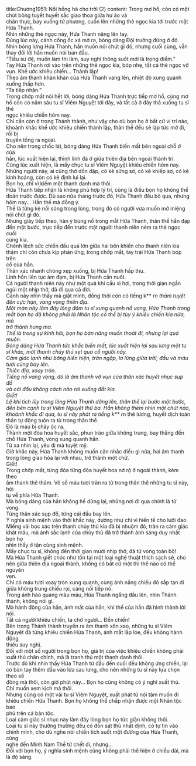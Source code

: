 title:Chương1951: Nối hồng hà cho trời (2)
content:
Trong mơ hồ, còn có một chút bông tuyết huyết sắc giao thoa giữa hư ảo và<br>chân thực, bay xuống tứ phương, cuốn lên những thẻ ngọc kia tới trước mặt<br>Hứa Thanh.<br>Nhìn những thẻ ngọc này, Hứa Thanh nâng lên tay.<br>Đúng lúc này, cánh cổng ốc xá mở ra, bóng dáng Đội trưởng đứng ở đó.<br>Nhìn bóng lưng Hứa Thanh, hắn muốn nói chút gì đó, nhưng cuối cùng, vẫn<br>thay đổi lời hắn muốn nói ban đầu.<br>“Tiểu sư đệ, muốn làm thì làm, suy nghĩ thông suốt mới là trọng điểm.”<br>Tay Hứa Thanh rơi vào trên những thẻ ngọc kia, bóp nhẹ, tất cả thẻ ngọc vỡ<br>vụn. Khế ước khiêu chiến… Thành lập!<br>Theo âm thanh khàn khàn của Hứa Thanh vang lên, nhiệt độ xung quanh<br>xuống thấp hơn.<br>“Ta tiếp nhận.”<br>Trong chớp mắt nói hết lời, bóng dáng Hứa Thanh trực tiếp mơ hồ, cùng mơ<br>hồ còn có năm sáu tu sĩ Viêm Nguyệt tới đây, và tất cả ở đây thả xuống tu sĩ thẻ<br>ngọc khiêu chiến hôm nay.<br>Chỉ cần còn ở trong Thánh thành, như vậy cho dù bọn họ ở bất cứ vị trí nào,<br>khoảnh khắc khế ước khiêu chiến thành lập, thân thể đều sẽ lập tức mờ đi, rồi bị<br>truyền tống ra ngoài.<br>Cho nên trong chốc lát, bóng dáng Hứa Thanh biến mất bên ngoài chỗ ở của<br>hắn, lúc xuất hiện lại, thình lình đã ở giữa thiên địa bên ngoài thành trì.<br>Cùng lúc xuất hiện, là mấy chục tu sĩ Viêm Nguyệt khiêu chiến hôm nay.<br>Những người này, ai cũng thở dồn dập, có kẻ sững sờ, có kẻ khiếp sợ, có kẻ<br>kinh hoảng, còn có kẻ định lui lại.<br>Bọn họ, chỉ vì kiếm một thanh danh mà thôi.<br>Hứa Thanh tiếp nhận là không phù hợp lý trí, cũng là điều bọn họ không thể<br>đoán trước được. Dù sao nửa tháng trước đó, Hứa Thanh đều bỏ qua, nhưng<br>hôm nay... Hắn thế mà đồng ý.<br>Thế là từng kẻ nổi sóng trong lòng, trong đó có người vừa muốn mở miệng<br>nói chút gì đó.<br>Nhưng giây tiếp theo, hàn ý bùng nổ trong mắt Hứa Thanh, thân thể hắn đạp<br>đến một bước, trực tiếp đến trước mặt người thanh niên ném ra thẻ ngọc cuối<br>cùng kia.<br>Chênh lệch sức chiến đấu quá lớn giữa hai bên khiến cho thanh niên kia<br>thậm chí còn chưa kịp phản ứng, trong chớp mắt, tay trái Hứa Thanh bóp trên<br>cổ của hắn.<br>Thân xác nhanh chóng xẹp xuống, bị Hứa Thanh hấp thu.<br>Linh hồn liên tục ảm đạm, bị Hứa Thanh cắn nuốt.<br>Cả người thanh niên này như một quả khí cầu xì hơi, trong thời gian ngắn<br>ngủi một nhịp thở, đã đi qua cả đời.<br>Cảnh này nhìn thấy mà giật mình, đồng thời còn có tiếng k** r*n thảm tuyệt<br>đến cực hạn, vang vọng thiên địa.<br>Một màn này làm đáy lòng đám tu sĩ xung quanh nổ vang, Hứa Thanh trong<br>mắt bọn họ đã không phải là Nhân tộc có thể bị tùy ý khiêu chiến kia nữa, mà<br>trở thành hung ma.<br>Thế là trong sự kinh hãi, bọn họ bản năng muốn thoát đi, nhưng lại quá<br>muộn.<br>Bóng dáng Hứa Thanh tức khắc biến mất, lúc xuất hiện lại sau lưng một tu<br>sĩ khác, môt thanh chủy thủ xẹt qua cổ người này.<br>Cảm giác lạnh như băng hiển hiện, tràn ngập, lơ lửng giữa trời, đầu và máu<br>tươi cùng bay lên.<br>Thiên địa, xoay tròn.<br>Tiếng nổ vang vọng, đó là âm thanh vỡ vụn của thân xác huyết nhục sụp đổ<br>và cái đầu không cách nào rơi xuống đất kia.<br>Giết!<br>Lệ khí tích lũy trong lòng Hứa Thanh dâng lên, thân thể lại bước một bước,<br>đến bên cạnh tu sĩ Viêm Nguyệt thứ ba. Hắn không thèm nhìn một chút nào,<br>khoảnh khắc đi qua, tu sĩ này phát ra tiếng k** r*n thê lương, huyết dịch toàn<br>thân tự động tuôn ra từ trong thân thể.<br>Đó là máu bị chảy ộc ra.<br>Thành một đóa hoa huyết sắc, phun trào giữa không trung, bay thẳng đến<br>chỗ Hứa Thanh, vòng xung quanh hắn.<br>Từ xa nhìn lại, yêu dị mà tuyệt mỹ.<br>Giờ khắc này, Hứa Thanh không muốn cân nhắc điều gì nữa, hai âm thanh<br>trong lòng giao hòa lại với nhau, trở thành một chữ.<br>Giết!<br>Trong chớp mắt, từng đóa từng đóa huyết hoa nở rộ ở ngoài thành, kèm theo<br>âm thanh thê thảm. Vô số máu tươi tràn ra từ trong thân thể những tu sĩ này, hội<br>tụ về phía Hứa Thanh.<br>Mà bóng dáng của hắn không hề dừng lại, những nơi đi qua chính là tử<br>vong.<br>Từng thân xác sụp đổ, từng cái đầu bay lên.<br>Ý nghĩa sinh mệnh vào thời khắc này, dường như chỉ vì hiến tế cho lưỡi đao.<br>Miếng vải bọc xác trên thanh chủy thủ kia đã bị nhuộm đỏ, tràn ra cảm giác<br>khát máu, mà ánh sắc lạnh của chủy thủ đã trở thành ánh sáng duy nhất bọn họ<br>nhìn thấy ở tận cùng sinh mệnh.<br>Mấy chục tu sĩ, không đến thời gian mười nhịp thở, đã tử vong toàn bộ!<br>Mà Hứa Thanh giết chóc như tồn tại một loại nghệ thuật thích sạch sẽ, cho<br>nên giữa thiên địa ngoài thành, không có bất cứ một thi thể nào có thể nguyên<br>vẹn.<br>Chỉ có máu tươi xoay tròn xung quanh, cùng ánh nắng chiều đỏ sắp tan đi<br>giữa không trung chiếu rọi, càng nối tiếp nó.<br>Trong ánh hào quang màu máu, Hứa Thanh ngẩng đầu lên, nhìn Thánh<br>thành, không nói gì.<br>Mà hành động của hắn, ánh mắt của hắn, khí thế của hắn đã hình thành lời<br>nói.<br>Tất cả người khiêu chiến, ta chờ ngươi... Đến chiến!<br>Bên trong Thánh thành truyền ra âm thanh xôn xao, những tu sĩ Viêm<br>Nguyệt đã từng khiêu chiến Hứa Thanh, ánh mắt lấp lóe, đều không hành động<br>thiếu suy nghĩ.<br>Đối với một số người trong bọn họ, giá trị của việc khiêu chiến không phải<br>xuất thủ chân chính, mà là tranh thủ một thanh danh thôi.<br>Trước đó khi nhìn thấy Hứa Thanh từ đầu đến cuối đều không ứng chiến, lại<br>có bàn tay thêm dầu vào lửa sau lưng, cho nên những tu sĩ này lựa chọn theo số<br>đông mà thôi, còn giờ phút này... Bọn họ cũng không có ý nghĩ xuất thủ.<br>Chỉ muốn xem kịch mà thôi.<br>Nhưng cũng có một vài tu sĩ Viêm Nguyệt, xuất phát từ nội tâm muốn đi<br>khiêu chiến Hứa Thanh. Bọn họ không thể chấp nhận được một Nhân tộc bao<br>phủ trên cả bản tộc.<br>Loại cảm giác sỉ nhục này làm đáy lòng bọn họ tức giận không thôi.<br>Loại tu sĩ này thường thường đều có đòn sát thủ nhất định, có tự tin vào<br>chính mình, cho dù nghe nói chiến tích suốt một đường của Hứa Thanh, cũng<br>nghe đến Minh Nam Thế tử chết đi, nhưng...<br>Đối với bọn họ, ý nghĩa sinh mệnh cũng không phải thể hiện ở chiều dài, mà<br>là độ sáng.